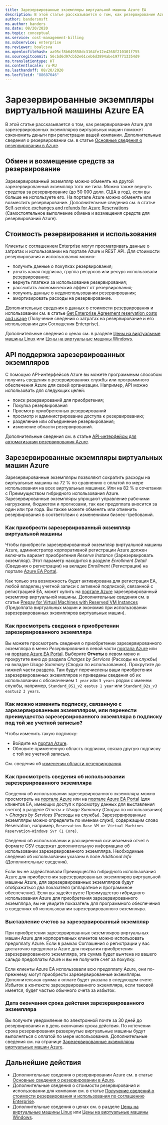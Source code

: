 ```yaml
---
title: Зарезервированные экземпляры виртуальной машины Azure EA
description: В этой статье рассказывается о том, как резервирование Azure для зарезервированных экземпляров виртуальных машин поможет сэкономить деньги при регистрации вашей компании.
author: bandersmsft
ms.author: banders
ms.date: 08/20/2020
ms.topic: conceptual
ms.service: cost-management-billing
ms.subservice: enterprise
ms.reviewer: boalcsva
ms.openlocfilehash: aa95cf8b649558dc3164fe12e4268f210301f755
ms.sourcegitcommit: 56cbd6d97cb52e61ceb6d3894abe1977713354d9
ms.translationtype: HT
ms.contentlocale: ru-RU
ms.lasthandoff: 08/20/2020
ms.locfileid: "88687046"
---
```

# <a name="azure-ea-vm-reserved-instances"></a>Зарезервированные экземпляры виртуальной машины Azure EA

В этой статье рассказывается о том, как резервирование Azure для зарезервированных экземпляров виртуальных машин поможет сэкономить деньги при регистрации вашей компании. Дополнительные сведения о резервировании см. в статье [Основные сведения о резервировании в Azure](../reservations/save-compute-costs-reservations.md).

## <a name="reservation-exchanges-and-refunds"></a>Обмен и возмещение средств за резервирование

Зарезервированный экземпляр можно обменять на другой зарезервированный экземпляр того же типа. Можно также вернуть средства за резервирование (до 50 000 долл. США в год), если вы больше не используете его. На портале Azure можно обменять или возместить резервирование. Дополнительные сведения см. в статье [Self-service exchanges and refunds for Azure Reservations](../reservations/exchange-and-refund-azure-reservations.md) (Самостоятельное выполнение обмена и возмещения средств для резервирований Azure).

## <a name="reservation-costs-and-usage"></a>Стоимость резервирования и использования

Клиенты с соглашением Enterprise могут просматривать данные о затратах и использовании на портале Azure и REST API. Для стоимости резервирования и использования можно:

- получить данные о покупках резервирования;
- узнать какая подписка, группа ресурсов или ресурс использовали резервирование;
- вернуть платежи за использование резервирования;
- рассчитать экономический эффект от резервирования;
- получить данные о недоиспользовании резервирования;
- амортизировать расходы на резервирование.

Дополнительные сведения о данных о стоимости резервирования и использовании см. в статье [Get Enterprise Agreement reservation costs and usage](../reservations/understand-reserved-instance-usage-ea.md) (Получение сведений о затратах на резервирование и его использовании для Соглашения Enterprise).

Дополнительные сведения о ценах см. в разделе [Цены на виртуальные машины Linux](https://azure.microsoft.com/pricing/details/virtual-machines/linux/) или [Цены на виртуальные машины Windows](https://azure.microsoft.com/pricing/details/virtual-machines/windows/).

## <a name="reserved-instances-api-support"></a>API поддержка зарезервированных экземпляров

С помощью API-интерфейсов Azure вы можете программным способом получить сведения о резервированиях службы или программного обеспечения Azure для своей организации. Например, API можно использовать для следующих целей:

- поиск резервирований для приобретения;
- Покупка резервирования
- Просмотр приобретенных резервирований
- просмотр и администрирование доступа к резервированию;
- разделение или объединение резервирования;
- изменение области резервирований.

Дополнительные сведения см. в статье [API-интерфейсы для автоматизации резервирования Azure](../reservations/reservation-apis.md).

## <a name="azure-reserved-virtual-machine-instances"></a>Зарезервированные экземпляры виртуальных машин Azure

Зарезервированные экземпляры позволяют сократить расходы на виртуальные машины на 72 % по сравнению с оплатой по мере использования на всех виртуальных машинах. Или на 82 % в сочетании с Преимуществом гибридного использования Azure. Зарезервированные экземпляры упрощают управление рабочими нагрузками, бюджетом и прогнозами, так как предоплата вносится за один или три года. Вы также можете обменять или отменить резервирования в соответствии с изменениями бизнес-требований.

### <a name="how-to-buy-reserved-virtual-machine-instances"></a>Как приобрести зарезервированный экземпляр виртуальной машины

Чтобы приобрести зарезервированный экземпляр виртуальной машины Azure, администратор корпоративной регистрации Azure должен включить вариант приобретения _Reserve Instance_ (Зарезервировать экземпляр). Этот параметр находится в разделе _Enrollment Detail_ (Сведения о регистрации) на вкладке _Enrollment_ (Регистрация) на портале [Azure EA Portal](https://ea.azure.com/).

Как только эта возможность будет активирована для регистрация EA, любой владелец учетной записи с активной подпиской, связанной с регистрацией EA, может купить на [портале Azure](https://aka.ms/reservations) зарезервированный экземпляр виртуальной машины. Дополнительные сведения см. в статье [Prepay for Virtual Machines with Reserved VM Instances](https://go.microsoft.com/fwlink/?linkid=861721) (Предоплата виртуальных машин и экономия при использовании зарезервированных экземпляров виртуальных машин).

### <a name="how-to-view-reserved-instance-purchase-details"></a>Как просмотреть сведения о приобретении зарезервированного экземпляра

Вы можете просмотреть сведения о приобретении зарезервированного экземпляра в меню _Резервирования_ в левой части [портала Azure](https://aka.ms/reservations) или на [портале Azure EA Portal](https://ea.azure.com/). Выберите **Отчеты** в левом меню и прокрутите вниз до раздела _Charges by Services_ (Расходы на службы) на вкладке _Usage Summary_ (Сводка по использованию). Прокрутите до нижней части раздела. Там будут перечислены ваши приобретения зарезервированных экземпляров и приведены сведения об их использовании с обозначением `1 year` или `3 years` рядом с именем службы, например, `Standard_DS1_v2 eastus 1 year` или `Standard_D2s_v3 eastus2 3 years`.

### <a name="how-can-i-change-the-subscription-associated-with-reserved-instance-or-transfer-my-reserved-instance-benefits-to-a-subscription-under-the-same-account"></a>Как можно изменить подписку, связанную с зарезервированным экземпляром, или перенести преимущества зарезервированного экземпляра в подписку под той же учетной записью?

Чтобы изменить такую подписку:

- Войдите на [портал Azure](https://aka.ms/reservations).
- Обновите примененную область подписки, связав другую подписку с той же учетной записью.

См. сведения об [изменении области резервирования](../reservations/manage-reserved-vm-instance.md#change-the-reservation-scope).

### <a name="how-to-view-reserved-instance-usage-details"></a>Как просмотреть сведения об использовании зарезервированного экземпляра

Сведения об использовании зарезервированного экземпляра можно просмотреть на [портале Azure](https://aka.ms/reservations) или на [портале Azure EA Portal](https://ea.azure.com/) (для клиентов EA, имеющих доступ к просмотру данных для выставления счетов) в разделе _Отчеты_ > _Usage Summary_ (Сводка по использованию) > _Charges by Services_ (Расходы на службы). Зарезервированные экземпляры можно определить по именам служб, содержащим слово Reservation, например, `Reservation-Base VM or Virtual Machines Reservation-Windows Svr (1 Core)`.

Сведения об использовании и расширенный скачиваемый отчет в формате CSV содержат дополнительную информацию об использовании зарезервированного экземпляра. Необходимые сведения об использовании указаны в поле _Additional Info_ (Дополнительные сведения).

Если вы не задействовали Преимущество гибридного использования Azure для приобретения зарезервированных экземпляров виртуальной машины Azure, для зарезервированных экземпляров будут отображаться два показателя (аппаратное и программное обеспечение). Если вы задействуете Преимущество гибридного использования Azure для приобретения зарезервированного экземпляра, вы не увидите показатель для программного обеспечения в сведениях об использовании зарезервированного экземпляра.

### <a name="reserved-instance-billing"></a>Выставление счетов за зарезервированный экземпляр

При приобретении зарезервированных экземпляров виртуальных машин Azure для корпоративных клиентов можно использовать предоплату Azure. Если в рамках Соглашения о регистрации у вас достаточно предоплаты Azure для покрытия приобретения зарезервированного экземпляра, эта сумма будет вычтена из вашего сальдо предоплаты Azure и вы не получите счет за покупку.

Если клиенты Azure EA использовали всю предоплату Azure, они по-прежнему могут приобрести зарезервированные экземпляры. Дополнительная сумма к оплате будет указана в следующем счете. Избыток в контексте зарезервированного экземпляра, если таковой имеется, будет частью обычного счета за избыток.

### <a name="reserved-instance-expiration"></a>Дата окончания срока действия зарезервированного экземпляра

Вы получите уведомление по электронной почте за 30 дней до резервирования и в день окончания срока действия. По истечении срока резервирования развернутые виртуальные машины будут выполняться с оплатой по мере использования. Дополнительные сведения см. на странице [Зарезервированные экземпляры виртуальных машин Azure](https://azure.microsoft.com/pricing/reserved-vm-instances/).

## <a name="next-steps"></a>Дальнейшие действия

- Дополнительные сведения о резервировании Azure см. в статье [Основные сведения о резервировании в Azure](../reservations/save-compute-costs-reservations.md).
- Дополнительные сведения о стоимости резервирования и использовании для компании см. в статье [Получение сведений о стоимости резервирования и использования по соглашению Enterprise](../reservations/understand-reserved-instance-usage-ea.md).
- Дополнительные сведения о ценах см. в разделе [Цены на виртуальные машины Linux](https://azure.microsoft.com/pricing/details/virtual-machines/linux/) или [Цены на виртуальные машины Windows](https://azure.microsoft.com/pricing/details/virtual-machines/windows/).
